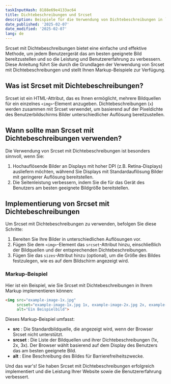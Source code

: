 ```yaml
---
taskInputHash: 8188e69e4133ac64
title: Dichtebeschreibungen und Srcset
description: Beispiele für die Verwendung von Dichtebeschreibungen in `srcset`
date_published: '2025-02-07'
date_modified: '2025-02-07'
lang: de
---
```

Srcset mit Dichtebeschreibungen bietet eine einfache und effektive Methode, um jedem Benutzergerät das am besten geeignete Bild bereitzustellen und so die Leistung und Benutzererfahrung zu verbessern. Diese Anleitung führt Sie durch die Grundlagen der Verwendung von Srcset mit Dichtebeschreibungen und stellt Ihnen Markup-Beispiele zur Verfügung.

## Was ist Srcset mit Dichtebeschreibungen?

Srcset ist ein HTML-Attribut, das es Ihnen ermöglicht, mehrere Bildquellen für ein einzelnes `<img>`-Element anzugeben. Dichtebeschreibungen (`x`) werden zusammen mit Srcset verwendet, um basierend auf der Pixeldichte des Benutzerbildschirms Bilder unterschiedlicher Auflösung bereitzustellen.

## Wann sollte man Srcset mit Dichtebeschreibungen verwenden?

Die Verwendung von Srcset mit Dichtebeschreibungen ist besonders sinnvoll, wenn Sie:
1. Hochauflösende Bilder an Displays mit hoher DPI (z.B. Retina-Displays) ausliefern möchten, während Sie Displays mit Standardauflösung Bilder mit geringerer Auflösung bereitstellen.
2. Die Seitenleistung verbessern, indem Sie die für das Gerät des Benutzers am besten geeignete Bildgröße bereitstellen.

## Implementierung von Srcset mit Dichtebeschreibungen

Um Srcset mit Dichtebeschreibungen zu verwenden, befolgen Sie diese Schritte:
1. Bereiten Sie Ihre Bilder in unterschiedlichen Auflösungen vor. 
2. Fügen Sie dem `<img>`-Element das `srcset`-Attribut hinzu, einschließlich der Bildquellen und der entsprechenden Dichtebeschreibungen. 
3. Fügen Sie das `sizes`-Attribut hinzu (optional), um die Größe des Bildes festzulegen, wie es auf dem Bildschirm angezeigt wird.

### Markup-Beispiel

Hier ist ein Beispiel, wie Sie Srcset mit Dichtebeschreibungen in Ihrem Markup implementieren können:

```html
<img src="example-image-1x.jpg"
     srcset="example-image-1x.jpg 1x, example-image-2x.jpg 2x, example-image-3x.jpg 3x"
     alt="Ein Beispielbild">
```

Dieses Markup-Beispiel umfasst:
- **src** : Die Standardbildquelle, die angezeigt wird, wenn der Browser Srcset nicht unterstützt.
- **srcset** : Die Liste der Bildquellen und ihrer Dichtebeschreibungen (1x, 2x, 3x). Der Browser wählt basierend auf dem Display des Benutzers das am besten geeignete Bild.
- **alt** : Eine Beschreibung des Bildes für Barrierefreiheitszwecke.

Und das war's! Sie haben Srcset mit Dichtebeschreibungen erfolgreich implementiert und die Leistung Ihrer Website sowie die Benutzererfahrung verbessert.
